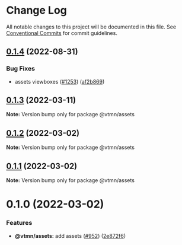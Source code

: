 # Change Log

All notable changes to this project will be documented in this file.
See [Conventional Commits](https://conventionalcommits.org) for commit guidelines.

## [0.1.4](https://github.com/Decathlon/vitamin-web/compare/@vtmn/assets@0.1.3...@vtmn/assets@0.1.4) (2022-08-31)


### Bug Fixes

* assets viewboxes ([#1253](https://github.com/Decathlon/vitamin-web/issues/1253)) ([af2b869](https://github.com/Decathlon/vitamin-web/commit/af2b86911ac800c25a6e244d5698dea5b6b9e732))





## [0.1.3](https://github.com/Decathlon/vitamin-web/compare/@vtmn/assets@0.1.2...@vtmn/assets@0.1.3) (2022-03-11)

**Note:** Version bump only for package @vtmn/assets





## [0.1.2](https://github.com/Decathlon/vitamin-web/compare/@vtmn/assets@0.1.1...@vtmn/assets@0.1.2) (2022-03-02)

**Note:** Version bump only for package @vtmn/assets





## [0.1.1](https://github.com/Decathlon/vitamin-web/compare/@vtmn/assets@0.1.0...@vtmn/assets@0.1.1) (2022-03-02)

**Note:** Version bump only for package @vtmn/assets





# 0.1.0 (2022-03-02)


### Features

* **@vtmn/assets:** add assets ([#952](https://github.com/Decathlon/vitamin-web/issues/952)) ([2e872f6](https://github.com/Decathlon/vitamin-web/commit/2e872f6a180758f826e187c1e9ad13622234b598))
